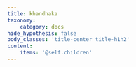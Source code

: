 ```yaml
---
title: khandhaka
taxonomy:
    category: docs
hide_hypothesis: false
body_classes: 'title-center title-h1h2'
content:
    items: '@self.children'
---
```


